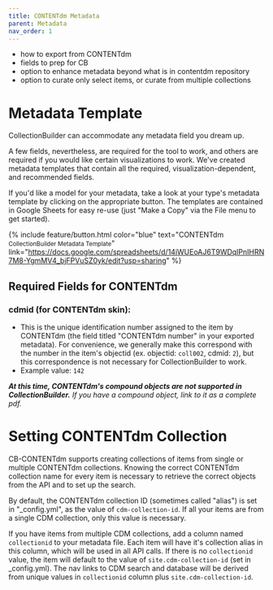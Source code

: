```yaml
---
title: CONTENTdm Metadata
parent: Metadata
nav_order: 1
---
```


- how to export from CONTENTdm
- fields to prep for CB
- option to enhance metadata beyond what is in contentdm repository
- option to curate only select items, or curate from multiple collections

# Metadata Template

CollectionBuilder can accommodate any metadata field you dream up. 

A few fields, nevertheless, are required for the tool to work, and others are required if you would like certain visualizations to work. 
We've created metadata templates that contain all the required, visualization-dependent, and recommended fields. 

If you'd like a model for your metadata, take a look at your type's metadata template by clicking on the appropriate button. 
The templates are contained in Google Sheets for easy re-use (just "Make a Copy" via the File menu to get started).

{% include feature/button.html color="blue" text="CONTENTdm<br/><small>CollectionBuilder Metadata Template</small>" link="https://docs.google.com/spreadsheets/d/14iWUEoAJ6T9WDqlPnIHRN7M8-YgmMV4_bjFPVuSZ0yk/edit?usp=sharing" %}

## Required Fields for CONTENTdm

### **cdmid** (for CONTENTdm skin):

- This is the unique identification number assigned to the item by CONTENTdm (the field titled "CONTENTdm number" in your exported metadata). For convenience, we generally make this correspond with the number in the item's objectid (ex. objectid: `coll002`, cdmid: `2`), but this correspondence is not necessary for CollectionBuilder to work.
- Example value: `142`

***At this time, CONTENTdm's compound objects are not supported in CollectionBuilder.*** *If you have a compound object, link to it as a complete pdf.*

# Setting CONTENTdm Collection

CB-CONTENTdm supports creating collections of items from single or multiple CONTENTdm collections. 
Knowing the correct CONTENTdm collection name for every item is necessary to retrieve the correct objects from the API and to set up the search.

By default, the CONTENTdm collection ID (sometimes called "alias") is set in "_config.yml", as the value of `cdm-collection-id`. 
If all your items are from a single CDM collection, only this value is necessary. 

If you have items from multiple CDM collections, add a column named `collectionid` to your metadata file.
Each item will have it's collection alias in this column, which will be used in all API calls.
If there is no `collectionid` value, the item will default to the value of `site.cdm-collection-id` (set in _config.yml).
The nav links to CDM search and database will be derived from unique values in `collectionid` column plus `site.cdm-collection-id`.
